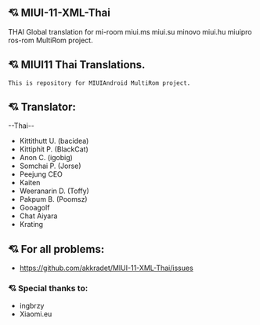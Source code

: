 ## :cupid: MIUI-11-XML-Thai
THAI Global translation for mi-room miui.ms miui.su minovo miui.hu miuipro ros-rom MultiRom project.
## :cupid: MIUI11 Thai Translations.
    This is repository for MIUIAndroid MultiRom project.
## :cupid: Translator:
--Thai--
- Kittithutt U. (bacidea)
- Kittiphit P. (BlackCat)
- Anon C. (igobig)
- Somchai P. (Jorse)
- Peejung CEO
- Kaiten
- Weeranarin D. (Toffy)
- Pakpum B. (Poomsz)
- Gooagolf
- Chat Aiyara
- Krating
## :cupid: For all problems:
- https://github.com/akkradet/MIUI-11-XML-Thai/issues

### :cupid: Special thanks to:
- ingbrzy
- Xiaomi.eu

